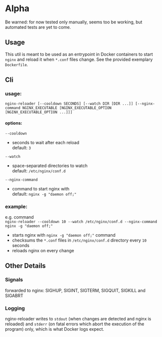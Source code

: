 
# Alpha

Be warned: for now tested only manually, seems too be working, but automated tests are yet to come.

## Usage

This util is meant to be used as an entrypoint in Docker containers to start
 `nginx` and reload it when `*.conf` files change.
 See the provided exemplary `Dockerfile`.

## Cli

### usage:

`nginx-reloader [--cooldown SECONDS] [--watch DIR [DIR ...]] [--nginx-command NGINX_EXECUTABLE [NGINX_EXECUTABLE_OPTION [NGINX_EXECUTABLE_OPTION ...]]]`

#### options:
`--cooldown`  	
- seconds to wait after each reload  
  default: `3`
  
`--watch`
- space-separated directories to watch  
  default: `/etc/nginx/conf.d`

`--nginx-command`
- command to start nginx with  
  default: `nginx -g "daemon off;"`


### example:

e.g. command   
`nginx-reloader --cooldown 10 --watch /etc/nginx/conf.d --nginx-command nginx -g "daemon off;"`

- starts nginx with `nginx -g "daemon off;"` command
- checksums the `*.conf` files in `/etc/nginx/conf.d` directory every `10` seconds
- reloads nginx on every change

## Other Details

### Signals
 
forwarded to nginx: SIGHUP, SIGINT, SIGTERM, SIGQUIT, SIGKILL and SIGABRT

### Logging

nginx-reloader writes to `stdout` (when changes are detected and nginx is reloaded) and `stderr` (on fatal errors which abort the execution of the program) only, which is what Docker logs expect.
